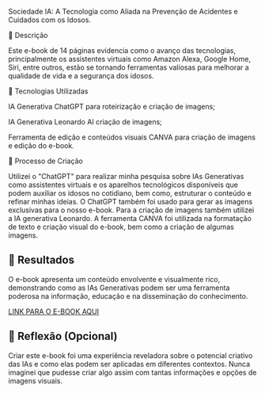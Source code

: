 Sociedade IA: A Tecnologia como Aliada na Prevenção de Acidentes e Cuidados com os Idosos. 

  

📒 Descrição 

Este e-book de 14 páginas evidencia como o avanço das tecnologias, principalmente os assistentes virtuais como Amazon Alexa, Google Home, Siri, entre outros, estão se tornando ferramentas valiosas para melhorar a qualidade de vida e a segurança dos idosos. 

  

🤖 Tecnologias Utilizadas 

IA Generativa ChatGPT para roteirização e criação de imagens; 

IA Generativa Leonardo AI criação de imagens; 

Ferramenta de edição e conteúdos visuais CANVA para criação de imagens e edição do e-book. 

  

 🧐 Processo de Criação 

Utilizei o "ChatGPT" para realizar minha pesquisa sobre IAs Generativas como assistentes virtuais e os aparelhos tecnológicos disponíveis que podem auxiliar os idosos no cotidiano, bem como, estruturar o conteúdo e refinar minhas ideias. O ChatGPT também foi usado para gerar as imagens exclusivas para o nosso e-book. Para a criação de imagens também utilizei a IA generativa Leonardo. A ferramenta CANVA foi utilizada na formatação de texto e criação visual do e-book, bem como a criação de algumas imagens. 

  

## 🚀 Resultados 

O e-book apresenta um conteúdo envolvente e visualmente rico, demonstrando como as IAs Generativas podem ser uma ferramenta poderosa na informação, educação e na disseminação do conhecimento. 

[LINK PARA O E-BOOK AQUI](https://www.canva.com/design/DAGWre4eP-w/oncxs3eJj0fSzZtRIaqKng/edit?utm_content=DAGWre4eP-w&utm_campaign=designshare&utm_medium=link2&utm_source=sharebutton)


## 💭 Reflexão (Opcional) 

Criar este e-book foi uma experiência reveladora sobre o potencial criativo das IAs e como elas podem ser aplicadas em diferentes contextos. Nunca imaginei que pudesse criar algo assim com tantas informações e opções de imagens visuais. 
